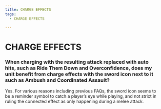 ```yaml
---
title: CHARGE EFFECTS
tags:
  - CHARGE EFFECTS

---
```


# CHARGE EFFECTS

### When charging with the resulting attack replaced with auto hits, such as Ride Them Down and Overconfidence, does my unit benefit from charge effects with the sword icon next to it such as Ambush and Coordinated Assault? 

Yes. For various reasons including previous FAQs, the sword icon seems to be a reminder symbol to catch a player’s eye while playing, and not strict in ruling the connected effect as only happening during a melee attack.

